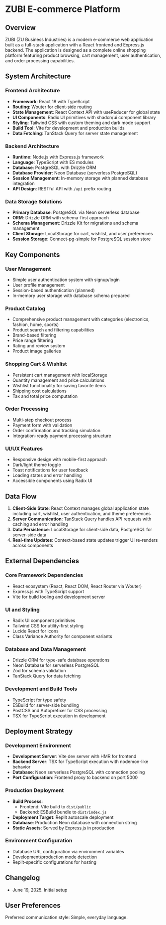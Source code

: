 # ZUBI E-commerce Platform

## Overview

ZUBI (ZU Business Industries) is a modern e-commerce web application built as a full-stack application with a React frontend and Express.js backend. The application is designed as a complete online shopping platform featuring product browsing, cart management, user authentication, and order processing capabilities.

## System Architecture

### Frontend Architecture
- **Framework**: React 18 with TypeScript
- **Routing**: Wouter for client-side routing
- **State Management**: React Context API with useReducer for global state
- **UI Components**: Radix UI primitives with shadcn/ui component library
- **Styling**: Tailwind CSS with custom theming and dark mode support
- **Build Tool**: Vite for development and production builds
- **Data Fetching**: TanStack Query for server state management

### Backend Architecture
- **Runtime**: Node.js with Express.js framework
- **Language**: TypeScript with ES modules
- **Database**: PostgreSQL with Drizzle ORM
- **Database Provider**: Neon Database (serverless PostgreSQL)
- **Session Management**: In-memory storage with planned database integration
- **API Design**: RESTful API with `/api` prefix routing

### Data Storage Solutions
- **Primary Database**: PostgreSQL via Neon serverless database
- **ORM**: Drizzle ORM with schema-first approach
- **Schema Management**: Drizzle Kit for migrations and schema management
- **Client Storage**: LocalStorage for cart, wishlist, and user preferences
- **Session Storage**: Connect-pg-simple for PostgreSQL session store

## Key Components

### User Management
- Simple user authentication system with signup/login
- User profile management
- Session-based authentication (planned)
- In-memory user storage with database schema prepared

### Product Catalog
- Comprehensive product management with categories (electronics, fashion, home, sports)
- Product search and filtering capabilities
- Brand-based filtering
- Price range filtering
- Rating and review system
- Product image galleries

### Shopping Cart & Wishlist
- Persistent cart management with localStorage
- Quantity management and price calculations
- Wishlist functionality for saving favorite items
- Shipping cost calculations
- Tax and total price computation

### Order Processing
- Multi-step checkout process
- Payment form with validation
- Order confirmation and tracking simulation
- Integration-ready payment processing structure

### UI/UX Features
- Responsive design with mobile-first approach
- Dark/light theme toggle
- Toast notifications for user feedback
- Loading states and error handling
- Accessible components using Radix UI

## Data Flow

1. **Client-Side State**: React Context manages global application state including cart, wishlist, user authentication, and theme preferences
2. **Server Communication**: TanStack Query handles API requests with caching and error handling
3. **Data Persistence**: LocalStorage for client-side data, PostgreSQL for server-side data
4. **Real-time Updates**: Context-based state updates trigger UI re-renders across components

## External Dependencies

### Core Framework Dependencies
- React ecosystem (React, React DOM, React Router via Wouter)
- Express.js with TypeScript support
- Vite for build tooling and development server

### UI and Styling
- Radix UI component primitives
- Tailwind CSS for utility-first styling
- Lucide React for icons
- Class Variance Authority for component variants

### Database and Data Management
- Drizzle ORM for type-safe database operations
- Neon Database for serverless PostgreSQL
- Zod for schema validation
- TanStack Query for data fetching

### Development and Build Tools
- TypeScript for type safety
- ESBuild for server-side bundling
- PostCSS and Autoprefixer for CSS processing
- TSX for TypeScript execution in development

## Deployment Strategy

### Development Environment
- **Development Server**: Vite dev server with HMR for frontend
- **Backend Server**: TSX for TypeScript execution with nodemon-like behavior
- **Database**: Neon serverless PostgreSQL with connection pooling
- **Port Configuration**: Frontend proxy to backend on port 5000

### Production Deployment
- **Build Process**: 
  - Frontend: Vite build to `dist/public`
  - Backend: ESBuild bundle to `dist/index.js`
- **Deployment Target**: Replit autoscale deployment
- **Database**: Production Neon database with connection string
- **Static Assets**: Served by Express.js in production

### Environment Configuration
- Database URL configuration via environment variables
- Development/production mode detection
- Replit-specific configurations for hosting

## Changelog
- June 19, 2025. Initial setup

## User Preferences

Preferred communication style: Simple, everyday language.
